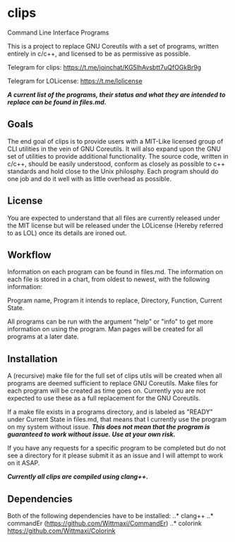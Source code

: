# clips
Command Line Interface Programs

This is a project to replace GNU Coreutils with a set of programs, written entirely in c/c++, and licensed to be as permissive as possible.

Telegram for clips:  https://t.me/joinchat/KG5lhAvsbtt7uQfOGkBr9g

Telegram for LOLicense: https://t.me/lolicense

***A current list of the programs, their status and what they are intended to replace can be found in files.md.***

## Goals
The end goal of clips is to provide users with a MIT-Like licensed group of CLI utilities in the vein of GNU Coreutils.  It will also expand upon the GNU set of utilities to provide additional functionality.  The source code, written in c/c++, should be easily understood, conform as closely as possible to c++ standards and hold close to the Unix philosphy.  Each program should do one job and do it well with as little overhead as possible.

## License
You are expected to understand that all files are currently released under the MIT license but will be released under the LOLicense (Hereby referred to as LOL) once its details are ironed out.

## Workflow
Information on each program can be found in files.md.
The information on each file is stored in a chart, from oldest to newest, with the following information:

Program name, Program it intends to replace, Directory, Function, Current State.

All programs can be run with the argument "help" or "info" to get more information on using the program.  Man pages will be created for all programs at a later date.

## Installation
A (recursive) make file for the full set of clips utils will be created when all programs are deemed sufficient to replace GNU Coreutils.  Make files for each program will be created as time goes on.  Currently you are not expected to use these as a full replacement for the GNU Coreutils.

If a make file exists in a programs directory, and is labeled as "READY" under Current State in files.md, that means that I currently use the program on my system without issue.
***This does not mean that the program is guaranteed to work without issue.  Use at your own risk.***

If you have any requests for a specific program to be completed but do not see a directory for it please submit it as an issue and I will attempt to work on it ASAP.

***Currently all clips are compiled using clang++.***

## Dependencies
Both of the following dependencies have to be installed: 
..* clang++
..* commandEr (https://github.com/Wittmaxi/CommandEr)
..* colorink https://github.com/Wittmaxi/Colorink

